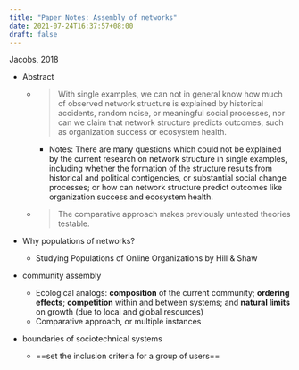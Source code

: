 ```yaml
---
title: "Paper Notes: Assembly of networks"
date: 2021-07-24T16:37:57+08:00
draft: false
---
```

Jacobs, 2018
- Abstract
	- >With single examples, we can not in general know how much of observed network structure is explained by historical accidents, random noise, or meaningful social processes, nor can we claim that network structure predicts outcomes, such as organization success or ecosystem health.
		- Notes: There are many questions which could not be explained by the current research on network structure in single examples, including whether the formation of the structure results from historical and political contigencies, or substantial social change processes; or how can network structure predict outcomes like organization success and ecosystem health.
	- >The comparative approach makes previously untested theories testable. 

- Why populations of networks?
	- Studying Populations of Online Organizations by Hill & Shaw
- community assembly
	- Ecological analogs: **composition** of the current community; **ordering effects**; **competition** within and between systems; and **natural limits** on growth (due to local and global resources)
	- Comparative approach, or multiple instances
- boundaries of sociotechnical systems 
	- ==set the inclusion criteria for a group of users==
